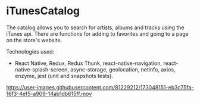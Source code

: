 # iTunesCatalog
The catalog allows you to search for artists, albums and tracks using the iTunes api. There are functions for adding to favorites and going to a page on the store's website.

Technologies used:
 - React Native, Redux, Redux Thunk, react-native-navigation, react-native-splash-screen, async-storage, geolocation, netinfo, axios, enzyme, jest (unit and snapshots tests).



https://user-images.githubusercontent.com/81229212/173048151-eb3c75fa-16f3-4ef5-a909-14ab1db615ff.mov

